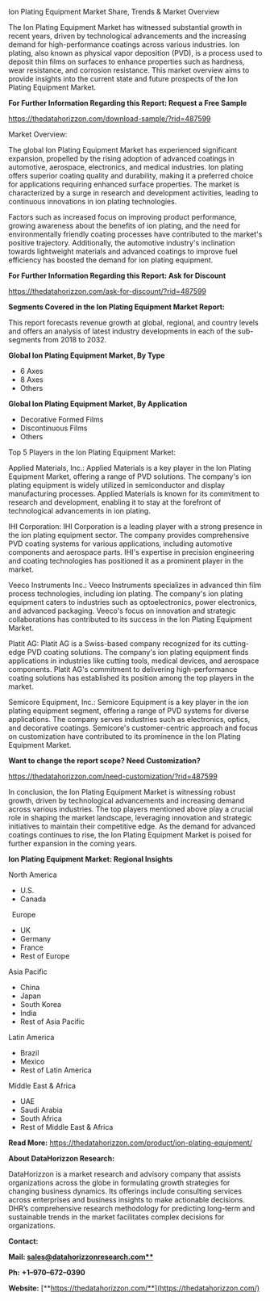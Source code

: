 ﻿Ion Plating Equipment Market Share, Trends & Market Overview

The Ion Plating Equipment Market has witnessed substantial growth in recent years, driven by technological advancements and the increasing demand for high-performance coatings across various industries. Ion plating, also known as physical vapor deposition (PVD), is a process used to deposit thin films on surfaces to enhance properties such as hardness, wear resistance, and corrosion resistance. This market overview aims to provide insights into the current state and future prospects of the Ion Plating Equipment Market.

**For Further Information Regarding this Report: Request a Free Sample**	

<https://thedatahorizzon.com/download-sample/?rid=487599>

Market Overview:

The global Ion Plating Equipment Market has experienced significant expansion, propelled by the rising adoption of advanced coatings in automotive, aerospace, electronics, and medical industries. Ion plating offers superior coating quality and durability, making it a preferred choice for applications requiring enhanced surface properties. The market is characterized by a surge in research and development activities, leading to continuous innovations in ion plating technologies.

Factors such as increased focus on improving product performance, growing awareness about the benefits of ion plating, and the need for environmentally friendly coating processes have contributed to the market's positive trajectory. Additionally, the automotive industry's inclination towards lightweight materials and advanced coatings to improve fuel efficiency has boosted the demand for ion plating equipment.

**For Further Information Regarding this Report: Ask for Discount**	

<https://thedatahorizzon.com/ask-for-discount/?rid=487599>

**Segments Covered in the Ion Plating Equipment Market Report:**

This report forecasts revenue growth at global, regional, and country levels and offers an analysis of latest industry developments in each of the sub-segments from 2018 to 2032.

**Global Ion Plating Equipment Market, By Type**

- 6 Axes
- 8 Axes
- Others

**Global Ion Plating Equipment Market, By Application**

- Decorative Formed Films
- Discontinuous Films
- Others

Top 5 Players in the Ion Plating Equipment Market:

Applied Materials, Inc.: Applied Materials is a key player in the Ion Plating Equipment Market, offering a range of PVD solutions. The company's ion plating equipment is widely utilized in semiconductor and display manufacturing processes. Applied Materials is known for its commitment to research and development, enabling it to stay at the forefront of technological advancements in ion plating.

IHI Corporation: IHI Corporation is a leading player with a strong presence in the ion plating equipment sector. The company provides comprehensive PVD coating systems for various applications, including automotive components and aerospace parts. IHI's expertise in precision engineering and coating technologies has positioned it as a prominent player in the market.

Veeco Instruments Inc.: Veeco Instruments specializes in advanced thin film process technologies, including ion plating. The company's ion plating equipment caters to industries such as optoelectronics, power electronics, and advanced packaging. Veeco's focus on innovation and strategic collaborations has contributed to its success in the Ion Plating Equipment Market.

Platit AG: Platit AG is a Swiss-based company recognized for its cutting-edge PVD coating solutions. The company's ion plating equipment finds applications in industries like cutting tools, medical devices, and aerospace components. Platit AG's commitment to delivering high-performance coating solutions has established its position among the top players in the market.

Semicore Equipment, Inc.: Semicore Equipment is a key player in the ion plating equipment segment, offering a range of PVD systems for diverse applications. The company serves industries such as electronics, optics, and decorative coatings. Semicore's customer-centric approach and focus on customization have contributed to its prominence in the Ion Plating Equipment Market.

**Want to change the report scope? Need Customization?**

<https://thedatahorizzon.com/need-customization/?rid=487599>

In conclusion, the Ion Plating Equipment Market is witnessing robust growth, driven by technological advancements and increasing demand across various industries. The top players mentioned above play a crucial role in shaping the market landscape, leveraging innovation and strategic initiatives to maintain their competitive edge. As the demand for advanced coatings continues to rise, the Ion Plating Equipment Market is poised for further expansion in the coming years.

**Ion Plating Equipment Market: Regional Insights**

North America

- U.S.
- Canada

` `Europe

- UK
- Germany
- France
- Rest of Europe

Asia Pacific	

- China
- Japan
- South Korea
- India
- Rest of Asia Pacific

Latin America

- Brazil
- Mexico
- Rest of Latin America

Middle East & Africa

- UAE
- Saudi Arabia
- South Africa
- Rest of Middle East & Africa

**Read More:** <https://thedatahorizzon.com/product/ion-plating-equipment/>

**About DataHorizzon Research:**

DataHorizzon is a market research and advisory company that assists organizations across the globe in formulating growth strategies for changing business dynamics. Its offerings include consulting services across enterprises and business insights to make actionable decisions. DHR’s comprehensive research methodology for predicting long-term and sustainable trends in the market facilitates complex decisions for organizations.

**Contact:**

**Mail: [sales@datahorizzonresearch.com**](mailto:sales@datahorizzonresearch.com)**

**Ph:** **+1–970–672–0390**

**Website:** [**https://thedatahorizzon.com/**](https://thedatahorizzon.com/)


